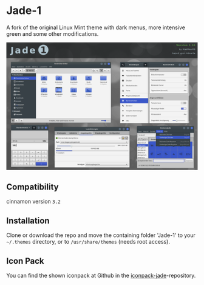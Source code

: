# Jade-1
A fork of the original Linux Mint theme with dark menus, more intensive green and some other modifications. 

![alt tag](https://github.com/madmaxms/theme-jade-1/blob/teal/screenshot.png)

## Compatibility
cinnamon version `3.2`

## Installation
Clone or download the repo and move the containing folder 'Jade-1' to your `~/.themes` directory, or to `/usr/share/themes` (needs root access).

## Icon Pack
You can find the shown iconpack at Github in the [iconpack-jade](https://github.com/madmaxms/iconpack-jade/)-repository.


